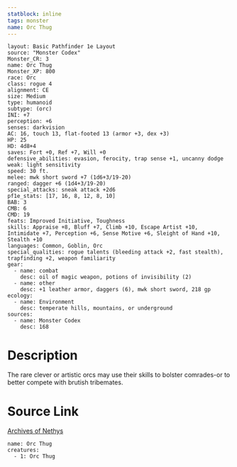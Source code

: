 ```yaml
---
statblock: inline
tags: monster
name: Orc Thug
---
```

```statblock
layout: Basic Pathfinder 1e Layout
source: "Monster Codex"
Monster_CR: 3
name: Orc Thug
Monster_XP: 800
race: Orc
class: rogue 4
alignment: CE
size: Medium
type: humanoid
subtype: (orc)
INI: +7
perception: +6
senses: darkvision
AC: 16, touch 13, flat-footed 13 (armor +3, dex +3)
HP: 25
HD: 4d8+4
saves: Fort +0, Ref +7, Will +0
defensive_abilities: evasion, ferocity, trap sense +1, uncanny dodge
weak: light sensitivity
speed: 30 ft.
melee: mwk short sword +7 (1d6+3/19-20)
ranged: dagger +6 (1d4+3/19-20)
special_attacks: sneak attack +2d6
pf1e_stats: [17, 16, 8, 12, 8, 10]
BAB: 3
CMB: 6
CMD: 19
feats: Improved Initiative, Toughness
skills: Appraise +8, Bluff +7, Climb +10, Escape Artist +10, Intimidate +7, Perception +6, Sense Motive +6, Sleight of Hand +10, Stealth +10
languages: Common, Goblin, Orc
special_qualities: rogue talents (bleeding attack +2, fast stealth), trapfinding +2, weapon familiarity
gear:
  - name: combat
    desc: oil of magic weapon, potions of invisibility (2)
  - name: other
    desc: +1 leather armor, daggers (6), mwk short sword, 218 gp
ecology:
  - name: Environment
    desc: temperate hills, mountains, or underground
sources:
  - name: Monster Codex
    desc: 168
```
# Description
The rare clever or artistic orcs may use their skills to bolster comrades-or to better compete with brutish tribemates.
# Source Link
[Archives of Nethys](https://aonprd.com/MonsterDisplay.aspx?ItemName=Orc%20Thug)
```encounter-table
name: Orc Thug
creatures:
  - 1: Orc Thug
```
